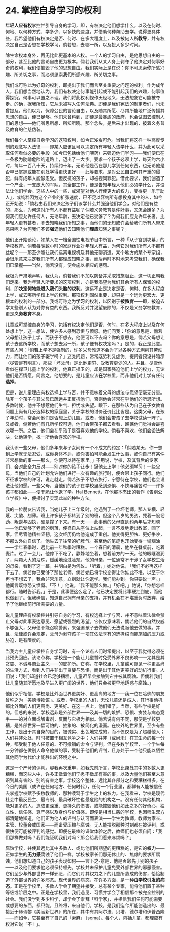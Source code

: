 # 24. 掌控自身学习的权利

**年轻人应有权**掌控并引导自身的学习，即，有权决定他们想学什么，以及在何时、何地、以何种方式、学多少、以多快的速度，并借助何种帮助去学。说得更具体些，我希望他们有权决定是否、何时、在多大程度上，以及被何人所**教导**，并有权决定自己是否想在学校学习，倘若想，去哪一所，以及投入多少时间。

除生命权本身外，再无比此更基本的人权。一个人的学习自由，是他思想自由的一部分，甚至比他的言论自由更为根本。倘若我们从某人身上剥夺了他决定对何事好奇的权利，我们便摧毁了他的思想自由。我们实际上是在说：你不可思索**你**所感兴趣、所关切之事，而必须思索**我们**所感兴趣、所关切之事。

我们或可称此为好奇的权利，即提出于我们而言至关重要之问题的权利。作为成年人，我们想当然地认为，我们有权决定何事能引起或不能引起我们的兴趣，何事值得探究，何事可以置之不理。我们将此权利视作天经地义，无法想象它可能被夺走。的确，据我所知，它从未被写入任何法典。即便是我们宪法的制定者们，也未曾提及。他们以为，保障公民的言论自由，以及随其所愿、尽其所能地广泛传播其思想的自由，便已足够。他们未曾料到，即便是最暴虐的政府，也会试图去控制人们的思想——他们所思所想、所知所晓。那个念头，是后来才出现的，披着义务普及教育的仁慈伪装。

我们每个人掌控自身学习的这项权利，如今正岌岌可危。当我们将这样一种高度专制的观念写入法律——即某人应该且可以决定所有年轻人该学什么，并为此可以采取任何看似必要的手段（如今已包括给他们喂药）来强迫他们学习——我们便已在一条极为陡峭危险的道路上，迈出了一大步。要求一个孩子必须上学，每天约六小时，每年一百八十天，持续约十年，无论他是否在那儿学到任何东西，也无论他是否早已掌握或能在别处学得更快更好——此等要求，是对公民自由何其严重的侵犯，鲜有成年人能够忍受。但反抗的孩子，却被视同罪犯。借此要求，我们创造了一个产业，一支庞大的军队，其全部工作，便是告知年轻人他们必须学什么，并设法让他们学会。这些人中的一些，或渴望对他人行使更大的权力，变得更「乐于助人」，或纯粹因为这个产业的扩张速度，已不足以容纳所有想投身其中的人，如今正开始说：「倘若由我们来决定孩子们该学什么并强迫他们学会，对他们是有益的，那么，为何这对所有人不都有益呢？倘若义务教育是件好事，又怎会嫌多？为何我们应允许任何人，无论年龄，去决定他已受够了？为何我们应允许年长者，比年轻人更有甚者，不去知晓我们所知之事，而他们的无知或许会给我们所有人带来恶果呢？为何我们不该**强迫**他们去知晓他们**理应**知晓之事呢？」

他们正开始谈论，如某人在一档全国性电视节目中所言，一种「从子宫到坟墓」的学校教育。倘若每晚数小时的家庭作业对年轻人有益，为何它对我们所有人不都有益呢？——那至少能让我们远离电视机及其他无聊消遣。某个地方的某个专家组，会很乐意来决定我们所有人都理应知晓之事，而后再时不时地来考查我们，确保我们已掌握——当然，倘若没有，便会施以相应的惩罚。

我极为严肃地声明，我认为，倘若我们不加以防备并采取措施阻止，这一切正朝我们走来。我为年轻人所要求的这项权利，亦是我渴望为我们其余所有人保留的权利，即**决定何物能进入我们头脑的权利**。这远不止是决定是否、何时、在多大程度上学，或去哪所学校上学的权利。那项权利固然重要，却只是一个远为更宏大、更根本的权利的一部分。我或可称之为**学习**的权利，以区别于**被教育**——即，被迫去学某些别人认为对你有益的东西。我所反对并渴望废除的，不仅是义务学校教育，更是**义务教育**本身。

儿童或可掌控自身的学习，包括有权决定他们是否、何时、在多大程度上以及在何处想上学，这一想法，使许多人感到恐惧与愤怒。他们问我：「你的意思是，倘若父母想让孩子上学，而孩子不想去，他便可以不去吗？你的意思是，倘若父母想让孩子去这所学校，而孩子想去另一所，孩子便有权决定吗？」是的，我正是此意。有些人问：「倘若上学不是强制的，许多父母难道不会为了以各种方式剥削其劳动力，而让他们的孩子辍学吗？」这类问题，常常既势利又虚伪。提问者预设并暗示（尽管鲜有明言），那些「坏父母」是比他更穷、受教育更少的人。并且，尽管他看似在捍卫儿童上学的权利，他真正捍卫的，却是国家强迫他们上学的权力，无论他们是否情愿。简言之，他想要的，是儿童应该**在**学校里，而非他们对上学有任何**选择**。

但是，说儿童理应有权选择上学与否，并不意味着父母的想法与愿望便毫无分量。除非一个孩子与其父母已疏远并正反抗他们，否则他会非常在乎他们的所思所想。多数时候，他并不想惹他们生气、担忧或失望。眼下，在那些认为自己在子女教育问题上尚有几分选择权的家庭里，关于学校的讨价还价比比皆是。这类父母，在孩子年幼时，常会问他们是否想上幼儿园。或者，他们会带孩子去学校试读一阵子。又或者，倘若他们有几所学校可选，他们会带孩子都去看看，瞧瞧他们觉得会最喜欢哪一所。之后，他们会在乎孩子是否喜欢他的学校。倘若不喜欢，他们会设法解决，让他转学，找一所他会喜欢的学校。

我认识一些父母，他们多年来与子女间有一个不成文的约定：「倘若某天，你一想到上学就无法忍受，或你身体不适，或你害怕可能会发生什么事，或你自己有某件非常想做的事——那么，你便可以待在家里。」不用说，学校，及其背后的专家们，会对此全力反对——别对你的孩子让步！逼他去上学！他必须学习！一些父母，当他们自己的计划允许他们进行一次有趣的旅行时，便会带上孩子同行。他们不征求学校的许可，说走就走。倘若孩子不想去旅行，宁愿待在学校，他们也会设法让他如愿。一些父母，当他们的孩子在学校里感到恐惧、不快与痛苦时——许多孩子都如此——便干脆让他退了学。Hal Bennett，在他那本杰出的著作《告别公立学校》中，便探讨了实现此举的种种方法。

我的一位朋友告诉我，当她儿子上三年级时，他遇到了一位坏老师，那人专横、轻蔑、尖酸、刻薄。班上许多孩子都转到了别的班，但这个八岁的男孩，凭着一股韧劲、叛逆与固执，硬是撑了下来。有一天——此事他的父母直到约两年后才知晓——他已受够了老师的刻薄，便径自从座位上站起，一言不发地走出教室，回了家。但尽管他精神坚韧，这次经历仍给他造成了重创。他变得更胆怯、更好争吵，不那么外向自信了。他失去了往常的好脾气。甚至他的笔迹也开始变得一塌糊涂——学年春季时，远比前一年秋季时糟糕。一个春日的清晨，他坐在餐桌前，吃着麦片。过了一会儿，他停下不吃了，静静地坐着，想着前方的一天。他的眼眶湿润了，两颗大大的泪珠，缓缓地滚过脸颊。他的母亲，一位通常不干涉子女学校生活的母亲，看到了这一幕，并明白是为何故。「听着，」她对他说，「我们不必再这样下去了。倘若你已受够了那位老师，倘若她已将学校变得让你如此不堪，以至于你再也不想去了，我会非常乐意，立刻就让你退学。我们能办到。你只要说一声。」他闻言既惊恐又愤慨。「不！」他说，「我不能那么做。」「好吧，」她说，「你想怎样都行。随时告诉我。」于是，此事便这么定了。他已决定要将此事硬扛到底，而他也做到了。但我确信，知道自己拥有母亲的支持，并有机会在不堪重负时放弃，给予了他继续前行所需要的力量。

说儿童理应有权掌控并引导自身的学习，有权选择上学与否，并不意味着法律会禁止父母对此事表达意见、愿望或强烈的渴望。它仅仅意味着，倘若他们的自然权威不够强大，父母便不能召唤警察，来强迫孩子去做他们无法说服他去做的事。并且，法律或许会规定，父母为剥夺孩子一项其依法享有的选择权而能施加的压力或胁迫，是有限度的。

当我力主儿童应掌控自身学习时，有一个论点人们时常提出，以至于我觉得必须在此预先回应。该论点称，学校是一个能让儿童暂时免受外界不良影响——尤其是其贪婪、不诚与商业主义——的庇护所。它称，在学校里，儿童或可窥见一种更高尚的生活方式，看到人们并非出于贪婪与恐惧，而是出于其他更美好的动机行事。人们说：「我们知道社会已足够糟糕，儿童迟早会接触到它并被其腐蚀。但倘若我们让儿童随其所愿地及早进入更广阔的世界，他们只会被更早地诱惑与腐蚀。」

他们似乎相信，学校是比外面世界更美好、更高尚的地方——我一位在哈佛的朋友曾称之为「美德博物馆」。或者，学校里的人们，无论儿童还是成人，其行事动机都比外面的人们更高尚、更美好。在这一点上，他们错了。当然，有些学校是好的。但总的来说，学校远非是外部世界——及其一切的嫉妒、恐惧、贪婪与病态竞争——的对立面或解毒剂，反而与它极为相似。倘若说有何不同，那便是学校更糟，是外部世界一幅可怕的、抽象的、被简化的漫画。在校外的世界里，至少有些工作，是出于其自身的目的，被诚实、出色地完成的，而不仅仅是为了超越他人；人们并非处处、时时被置于相互竞争之中；人们并非（或尚未）在其生命的每一分钟，都受制于他人任意的、不可撤销的命令与评判。但在多数学校里，一个学生每一分钟都在做别人命令他做的事，受制于他们的评判，且身处于一个他只能以牺牲其他同学为代价才能胜出的环境之中。

这是一个严苛的评判。容我再次重申，如我先前所言，学校比身处其中的多数人更糟糕，而这些人中，许多正做着他们宁愿不做却有害的事，以及大量他们甚至未意识到其有害的、别的有害之事。学校这个整体，远比其各部分之和要糟糕得多。在今日的美国（或许在任何地方、任何时代），任何一个行业里，都鲜有人能被信任去掌握学校赋予多数教师的、那种凌驾于学生之上的权力。在我看来，学校是现代社会中最反民主、最专制、最具破坏性也最危险的机构之一。没有任何其他机构，能对更多的人，造成更深重、更持久的伤害，或能摧毁他们如此之多的好奇心、独立性、信任感、尊严感以及身份与价值感。即便是相当仁慈的学校，也因师生双方都清楚地知道，他们正为他人的评判与认可而表演——学生为教师，教师为家长、主管、校董会或国家——而备受压抑与腐蚀。无人能摆脱那种时刻都在被评判，或很快便可能被评判的感觉。即便在最棒的课堂体验之后，教师们也必须自问：「我们那样做对吗？我们能证明我们对吗？那会给我们惹来麻烦吗？」

腐蚀学校，并使其远比其中多数人、或比他们所期望的更糟糕的，是它的**权力**——正如学生的**无力感**腐蚀了他们一样。学校被家长们那无休止的、焦虑的要求所腐蚀，他们想知道自己的孩子表现如何——言下之-意是，他是否领先于别的孩子——以及他们要求他必须保持领先。学校并未保护儿童免受外部世界的邪恶侵害。它们至少与外部世界一样邪恶，而它们对其权力之下的儿童所造成的伤害，恰恰制造了外部世界的许多邪恶。现代世界的病态，在许多方面，是一种**由学校引发的病态**。正是在学校里，多数人学会了期望并接受，总有某个专家，能将他们置于某种等级或阶层之中。正是在学校里，我们遇见、习惯并学会了相信那个被完全控制的社会。我们没学到多少科学，却学会了崇拜「科学家」，并相信我们任何可能需要或想要的东西，都只能，且终将，来自他们。学校，是我们迄今所能创造出的、最接近于赫胥黎《美丽新世界》的所在，其中有其阿尔法、贝塔、德尔塔和伊普西隆——而如今，它甚至有了自己的「索麻」（soma）。每个人，包括儿童，都理应有权对它说「不！」。